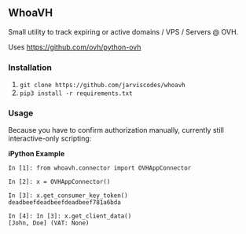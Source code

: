 ## WhoaVH

Small utility to track expiring or active domains / VPS / Servers @ OVH.

Uses https://github.com/ovh/python-ovh

### Installation

1. `git clone https://github.com/jarviscodes/whoavh`
2. `pip3 install -r requirements.txt`

### Usage

Because you have to confirm authorization manually, currently still interactive-only scripting:

**iPython Example**

```
In [1]: from whoavh.connector import OVHAppConnector

In [2]: x = OVHAppConnector()

In [3]: x.get_consumer_key_token()
deadbeefdeadbeefdeadbeef781a6bda

In [4]: In [3]: x.get_client_data()
[John, Doe] (VAT: None)

```




